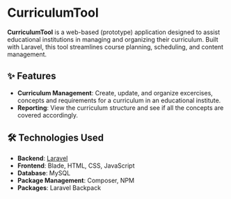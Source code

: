 # CurriculumTool

**CurriculumTool** is a web-based (prototype) application designed to assist educational institutions in managing and organizing their curriculum. Built with Laravel, this tool streamlines course planning, scheduling, and content management.

## ✨ Features

- **Curriculum Management**: Create, update, and organize excercises, concepts and requirements for a curriculum in an educational institute.
- **Reporting**: View the curriculum structure and see if all the concepts are covered accordingly.

## 🛠️ Technologies Used

- **Backend**: [Laravel](https://laravel.com/)
- **Frontend**: Blade, HTML, CSS, JavaScript
- **Database**: MySQL
- **Package Management**: Composer, NPM
- **Packages**: Laravel Backpack
